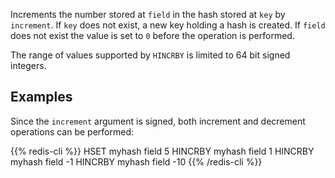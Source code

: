 Increments the number stored at `field` in the hash stored at `key` by
`increment`.
If `key` does not exist, a new key holding a hash is created.
If `field` does not exist the value is set to `0` before the operation is
performed.

The range of values supported by `HINCRBY` is limited to 64 bit signed integers.

## Examples

Since the `increment` argument is signed, both increment and decrement
operations can be performed:

{{% redis-cli %}}
HSET myhash field 5
HINCRBY myhash field 1
HINCRBY myhash field -1
HINCRBY myhash field -10
{{% /redis-cli %}}

